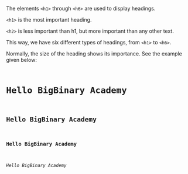 The elements `<h1>` through `<h6>` are used to display headings.

`<h1>` is the most important heading.

`<h2>` is less important than h1, but more important than any other text.

This way, we have six different types of headings, from `<h1>` to `<h6>`.

Normally, the size of the heading shows its importance. See the example given below:

<codeblock language="html" type="lesson">
<code>
<h1>Hello BigBinary Academy</h1>
<h2>Hello BigBinary Academy</h2>
<h3>Hello BigBinary Academy</h3>
<h6>Hello BigBinary Academy</h6>
</code>
</codeblock>